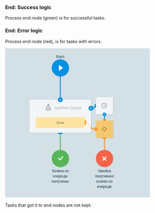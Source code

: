 ### End: Success logic

Process end node (green) is for successful tasks.

### End: Error logic

Process end node (red), is for tasks with errors.

![](../img/create/end.png)

Tasks that got it to end nodes are not kept.
